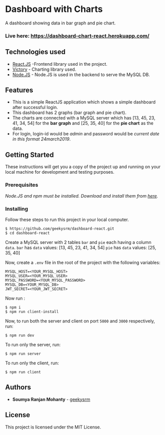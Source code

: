 #  Dashboard with Charts

A dashboard showing data in bar graph and pie chart.

### Live here: https://dashboard-chart-react.herokuapp.com/

## Technologies used

- [React.JS](https://reactjs.org/) -Frontend library used in the project.
- [Victory](https://formidable.com/open-source/victory/) - Charting library used.
- [Node.JS](http://nodejs.org/) - Node.JS is used in the backend to serve the MySQL DB.

## Features
- This is a simple ReactJS application which shows a simple dashboard after successful login.
- This dashboard has 2 graphs (bar graph and pie chart).
- The charts are connected with a MySQL server which has [13, 45, 23, 41, 34, 54] for the **bar graph** and [25, 35, 40] for the **pie chart** as the data.
- For login, login-id would be *admin* and password would be *current date in this format 24march2019*.

## Getting Started

These instructions will get you a copy of the project up and running on your local machine for development and testing purposes.

### Prerequisites

_Node.JS and npm must be installed. Download and install them from [here](https://nodejs.org)._

### Installing

Follow these steps to run this project in your local computer.

```
$ https://github.com/geekysrm/dashboard-react.git
$ cd dashboard-react
```

Create a MySQL server with 2 tables `bar` and `pie` each having a column `data`.
`bar` has `data` values: [13, 45, 23, 41, 34, 54]
`pie` has `data` values: [25, 35, 40] 

Now, create a `.env` file in the root of the project with the following variables:

```
MYSQL_HOST=<YOUR_MYSQL_HOST>
MYSQL_USER=<YOUR_MYSQL_USER>
MYSQL_PASSWORD=<YOUR_MYSQL_PASSWORD>
MYSQL_DB=<YOUR_MYSQL_DB>
JWT_SECRET=<YOUR_JWT_SECRET>
```

Now run :

```
$ npm i
$ npm run client-install
```

Now, to run both the server and client on port `5000` and `3000` respectively, run:

```
$ npm run dev
```

To run only the server, run:

```
$ npm run server
```

To run only the client, run:

```
$ npm run client
```
## Authors

- **Soumya Ranjan Mohanty** - [geekysrm](https://github.com/geekysrm)

## License

This project is licensed under the MIT License.
